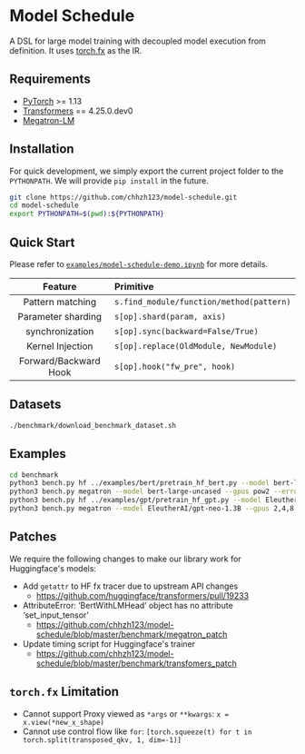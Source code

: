 # Model Schedule

A DSL for large model training with decoupled model execution from definition. It uses [torch.fx](https://pytorch.org/docs/stable/fx.html) as the IR.


## Requirements
* [PyTorch](https://pytorch.org/) >= 1.13
* [Transformers](https://github.com/huggingface/transformers) == 4.25.0.dev0
* [Megatron-LM](https://github.com/NVIDIA/Megatron-LM)


## Installation
For quick development, we simply export the current project folder to the `PYTHONPATH`. We will provide `pip install` in the future.

```bash
git clone https://github.com/chhzh123/model-schedule.git
cd model-schedule
export PYTHONPATH=$(pwd):${PYTHONPATH}
```


## Quick Start
Please refer to [`examples/model-schedule-demo.ipynb`](examples/model-schedule-demo.ipynb) for more details.

| Feature | Primitive |
| :--: | :-- |
| Pattern matching | `s.find_module/function/method(pattern)` |
| Parameter sharding | `s[op].shard(param, axis)` |
| synchronization | `s[op].sync(backward=False/True)` |
| Kernel Injection | `s[op].replace(OldModule, NewModule)` |
| Forward/Backward Hook | `s[op].hook("fw_pre", hook)` |


## Datasets
```bash
./benchmark/download_benchmark_dataset.sh
```


## Examples
```bash
cd benchmark
python3 bench.py hf ../examples/bert/pretrain_hf_bert.py --model bert-large-uncased --gpus pow2 --error-stop
python3 bench.py megatron --model bert-large-uncased --gpus pow2 --error-stop
python3 bench.py hf ../examples/gpt/pretrain_hf_gpt.py --model EleutherAI/gpt-neo-1.3B --gpus 2,4,8 --seq-len 1024 --batch-size "n//2" --error-stop
python3 bench.py megatron --model EleutherAI/gpt-neo-1.3B --gpus 2,4,8 --seq-len 1024 --batch-size "n//2" --error-stop --disable-fuse-kernels
```


## Patches
We require the following changes to make our library work for Huggingface's models:
* Add `getattr` to HF fx tracer due to upstream API changes
    * https://github.com/huggingface/transformers/pull/19233
* AttributeError: ‘BertWithLMHead’ object has no attribute ‘set_input_tensor’
    * https://github.com/chhzh123/model-schedule/blob/master/benchmark/megatron_patch
* Update timing script for Huggingface's trainer
    * https://github.com/chhzh123/model-schedule/blob/master/benchmark/transfomers_patch


## `torch.fx` Limitation
* Cannot support Proxy viewed as `*args` or `**kwargs`: `x = x.view(*new_x_shape)`
* Cannot use control flow like `for`: `[torch.squeeze(t) for t in torch.split(transposed_qkv, 1, dim=-1)]`
